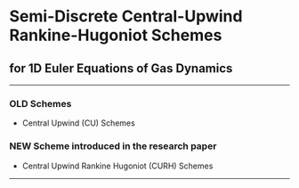 # Semi-Discrete Central-Upwind Rankine-Hugoniot Schemes 
## for 1D Euler Equations of Gas Dynamics

---

### OLD Schemes
- Central Upwind (CU) Schemes

### NEW Scheme introduced in the research paper
- Central Upwind Rankine Hugoniot (CURH) Schemes

---

